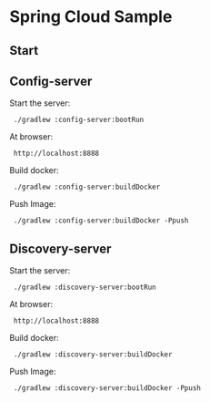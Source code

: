 # Spring Cloud Sample


## Start




## Config-server

Start the server:

     ./gradlew :config-server:bootRun
     
     
At browser:
     
     http://localhost:8888
     

Build docker:
     
     ./gradlew :config-server:buildDocker
     
     
Push Image:
     
     ./gradlew :config-server:buildDocker -Ppush
     
     
## Discovery-server


Start the server:

     ./gradlew :discovery-server:bootRun
     
     
At browser:
     
     http://localhost:8888
     

Build docker:
     
     ./gradlew :discovery-server:buildDocker
     
     
Push Image:
     
     ./gradlew :discovery-server:buildDocker -Ppush     
     